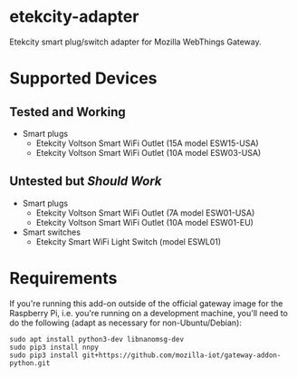 # etekcity-adapter

Etekcity smart plug/switch adapter for Mozilla WebThings Gateway.

# Supported Devices

## Tested and Working

* Smart plugs
    * Etekcity Voltson Smart WiFi Outlet (15A model ESW15-USA)
    * Etekcity Voltson Smart WiFi Outlet (10A model ESW03-USA)

## Untested but _Should Work_

* Smart plugs
    * Etekcity Voltson Smart WiFi Outlet (7A model ESW01-USA)
    * Etekcity Voltson Smart WiFi Outlet (10A model ESW01-EU)
* Smart switches
    * Etekcity Smart WiFi Light Switch (model ESWL01)

# Requirements

If you're running this add-on outside of the official gateway image for the Raspberry Pi, i.e. you're running on a development machine, you'll need to do the following (adapt as necessary for non-Ubuntu/Debian):

```
sudo apt install python3-dev libnanomsg-dev
sudo pip3 install nnpy
sudo pip3 install git+https://github.com/mozilla-iot/gateway-addon-python.git
```
